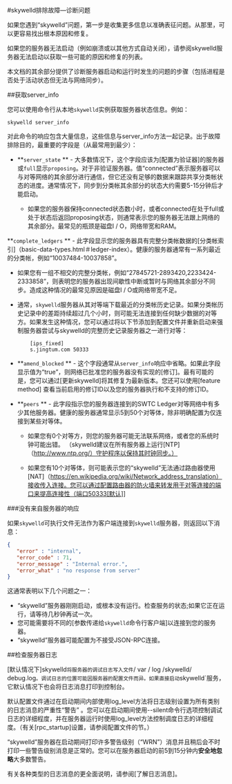 #skywelld排除故障—诊断问题

如果您遇到“skywelld”问题，第一步是收集更多信息以准确表征问题。从那里，可以更容易找出根本原因和修复。

如果您的服务器无法启动（例如崩溃或以其他方式自动关闭），请参阅skywelld服务器无法启动以获取一些可能的原因和修复的列表。

本文档的其余部分提供了诊断服务器启动和运行时发生的问题的步骤（包括进程是否处于活动状态但无法与网络同步）。

##获取server_info

您可以使用命令行从本地`skywelld`实例获取服务器状态信息。例如：

```
skywelld server_info
```

对此命令的响应包含大量信息，这些信息与server_info方法一起记录。出于故障排除目的，最重要的字段是（从最常用到最少）：

- **`server_state` ** - 大多数情况下，这个字段应该为[配置为验证器]的服务器或`full`显示`proposing`。对于非验证服务器。值“connected”表示服务器可以与对等网络的其余部分进行通信，但它还没有足够的数据来跟踪共享分类帐状态的进度。通常情况下，同步到分类帐其余部分的状态大约需要5-15分钟后才能启动。

  - 如果您的服务器保持connected状态数小时，或者connected在处于full或处于状态后返回proposing状态，则通常表示您的服务器无法跟上网络的其余部分。最常见的瓶颈是磁盘I / O，网络带宽和RAM。
  

 **`complete_ledgers` ** - 此字段显示您的服务器具有完整分类帐数据的[分类帐索引]（basic-data-types.html＃ledger-index）。健康的服务器通常有一系列最近的分类帐，例如“10037484-10037858”。

   - 如果您有一组不相交的完整分类帐，例如“27845721-2893420,2233424-2333858”，则表明您的服务器出现间歇性中断或暂时与网络其余部分不同步。造成这种情况的最常见原因是磁盘I / O或网络带宽不足。

  - 通常，`skywelld`服务器从其对等端下载最近的分类帐历史记录。如果分类帐历史记录中的差距持续超过几个小时，则可能无法连接到任何缺少数据的对等方。如果发生这种情况，您可以通过将以下节添加到配置文件并重新启动来强制服务器尝试与skywelld的完整历史记录服务器之一进行对等：

            [ips_fixed]
            s.jingtum.com 50333

- **`amend_blocked` ** - 这个字段通常从`server_info`响应中省略。如果此字段显示值为“true”，则网络已批准您的服务器没有实现的[修订]。最有可能的是，您可以通过[更新skywelld]将其修复为最新版本。您还可以使用[feature method] 查看当前启用的修订ID以及您的服务器执行和不支持的修订ID。

- **`peers` ** - 此字段指示您的服务器连接到的SWTC Ledger对等网络中有多少其他服务器。健康的服务器通常显示5到50个对等体，除非明确配置为仅连接到某些对等体。

   - 如果您有0个对等方，则您的服务器可能无法联系网络，或者您的系统时钟可能出错。 （skywelld建议在所有服务器上运行[NTP]（http://www.ntp.org/）守护程序以保持其时钟同步。）

  - 如果您有10个对等体，则可能表示您的“skywelld”无法通过路由器使用[NAT]（https://en.wikipedia.org/wiki/Network_address_translation）接收传入连接。您可以通过配置路由器的防火墙来转发用于对等连接的端口来提高连接性（端口50333[默认]]
  
###没有来自服务器的响应

如果`skywelld`可执行文件无法作为客户端连接到`skywelld`服务器，则返回以下消息：

```JSON
{
   "error" : "internal",
   "error_code" : 71,
   "error_message" : "Internal error.",
   "error_what" : "no response from server"
}
```

这通常表明以下几个问题之一：

- “skywelld”服务器刚刚启动，或根本没有运行。检查服务的状态;如果它正在运行，请等待几秒钟再试一次。
- 您可能需要将不同的[参数传递给`skywelld`命令行客户端]以连接到您的服务器。
- “skywelld”服务器可能配置为不接受JSON-RPC连接。


##检查服务器日志

[默认情况下]skywelld`将服务器的调试日志写入文件`/ var / log /skywelld/ debug.log`。调试日志的位置可能因服务器的配置文件而异。如果直接启动`skywelld`服务，它默认情况下也会将日志消息打印到控制台。

默认配置文件通过在启动期间内部使用log_level方法将日志级别设置为所有类别的日志消息的严重性“警告” 。您可以在启动期间使用--silent命令行选项控制调试日志的详细程度，并在服务器运行时使用log_level方法控制调度日志的详细程度。（有关[rpc_startup]设置，请参阅配置文件的节。）

“skywelld”服务器在启动期间打印许多警告级别（“WRN”）消息并且稍后会不时打印一些警告级别消息是正常的。您可以在服务器启动的前5到15分钟内**安全地忽略**大多数警告。

有关各种类型的日志消息的更全面说明，请参阅[了解日志消息]。
